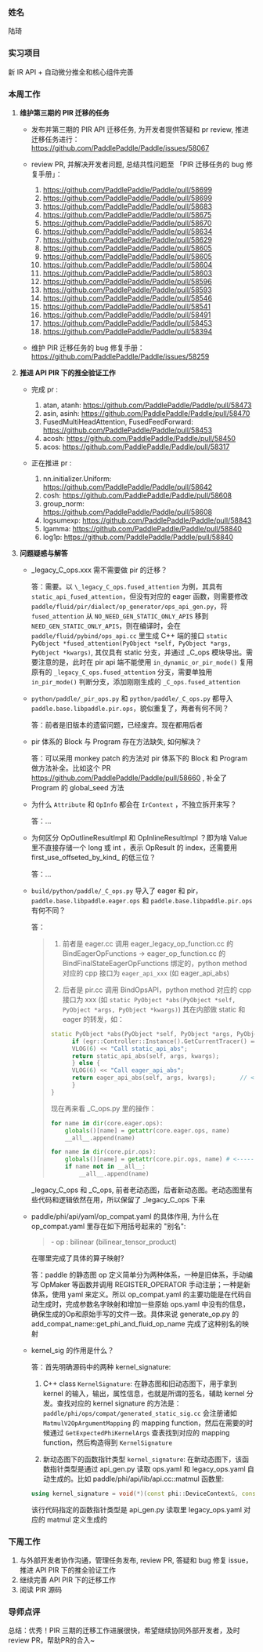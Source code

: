 ### 姓名
陆琦

### 实习项目
新 IR API + 自动微分推全和核心组件完善

### 本周工作

1. **维护第三期的 PIR 迁移的任务**

    * 发布并第三期的 PIR API 迁移任务, 为开发者提供答疑和 pr review, 推进迁移任务进行：
        https://github.com/PaddlePaddle/Paddle/issues/58067
	
    * review PR, 并解决开发者问题, 总结共性问题至 「PIR 迁移任务的 bug 修复手册」：
        1. https://github.com/PaddlePaddle/Paddle/pull/58699
        2. https://github.com/PaddlePaddle/Paddle/pull/58699
        3. https://github.com/PaddlePaddle/Paddle/pull/58683
        4. https://github.com/PaddlePaddle/Paddle/pull/58675
        5. https://github.com/PaddlePaddle/Paddle/pull/58670
        6. https://github.com/PaddlePaddle/Paddle/pull/58634
        7. https://github.com/PaddlePaddle/Paddle/pull/58629
        8. https://github.com/PaddlePaddle/Paddle/pull/58605
        9. https://github.com/PaddlePaddle/Paddle/pull/58605
        10. https://github.com/PaddlePaddle/Paddle/pull/58604
        11. https://github.com/PaddlePaddle/Paddle/pull/58603
        12. https://github.com/PaddlePaddle/Paddle/pull/58596
        13. https://github.com/PaddlePaddle/Paddle/pull/58593
        14. https://github.com/PaddlePaddle/Paddle/pull/58546
        15. https://github.com/PaddlePaddle/Paddle/pull/58541
        16. https://github.com/PaddlePaddle/Paddle/pull/58491
        17. https://github.com/PaddlePaddle/Paddle/pull/58453
        18. https://github.com/PaddlePaddle/Paddle/pull/58394
    
    * 维护 PIR 迁移任务的 bug 修复手册：
        https://github.com/PaddlePaddle/Paddle/issues/58259


2. **推进 API PIR 下的推全验证工作**

   * 完成 pr :
        1. atan, atanh: https://github.com/PaddlePaddle/Paddle/pull/58473
        2. asin, asinh: https://github.com/PaddlePaddle/Paddle/pull/58470
        3. FusedMultiHeadAttention, FusedFeedForward: https://github.com/PaddlePaddle/Paddle/pull/58453
        4. acosh: https://github.com/PaddlePaddle/Paddle/pull/58450
        5. acos: https://github.com/PaddlePaddle/Paddle/pull/58317

    * 正在推进 pr :
        1. nn.initializer.Uniform: https://github.com/PaddlePaddle/Paddle/pull/58642
        2. cosh: https://github.com/PaddlePaddle/Paddle/pull/58608
        3. group_norm: https://github.com/PaddlePaddle/Paddle/pull/58608
        4. logsumexp: https://github.com/PaddlePaddle/Paddle/pull/58843
        5. lgamma: https://github.com/PaddlePaddle/Paddle/pull/58840
        6. log1p: https://github.com/PaddlePaddle/Paddle/pull/58840

3. **问题疑惑与解答**

	* \_legacy_C_ops.xxx 需不需要做 pir 的迁移？

        答：需要。以 `\_legacy_C_ops.fused_attention` 为例，其具有 `static_api_fused_attention`，但没有对应的 eager 函数，则需要修改 `paddle/fluid/pir/dialect/op_generator/ops_api_gen.py`，将 `fused_attention` 从 `NO_NEED_GEN_STATIC_ONLY_APIS` 移到 `NEED_GEN_STATIC_ONLY_APIS`，则在编译时，会在 `paddle/fluid/pybind/ops_api.cc` 里生成 C++ 端的接口 `static PyObject *fused_attention(PyObject *self, PyObject *args, PyObject *kwargs)`, 其仅具有 static 分支，并通过 \_C_ops 模块导出。需要注意的是，此时在 pir api 端不能使用 `in_dynamic_or_pir_mode()` 复用原有的 `_legacy_C_ops.fused_attention` 分支，需要单独用 `in_pir_mode()` 判断分支，添加刚刚生成的 `_C_ops.fused_attention`

    * `python/paddle/_pir_ops.py` 和 `python/paddle/_C_ops.py` 都导入 `paddle.base.libpaddle.pir.ops`，貌似重复了，两者有何不同？

        答：前者是旧版本的遗留问题，已经废弃。现在都用后者 


	*  pir 体系的 Block 与 Program 存在方法缺失, 如何解决？
        
        答：可以采用 monkey patch 的方法对 pir 体系下的 Block 和 Program 做方法补全。比如这个 PR https://github.com/PaddlePaddle/Paddle/pull/58660 , 补全了 Program 的 global_seed 方法

     * 为什么 `Attribute` 和 `OpInfo` 都会在 `IrContext` ，不独立拆开来写？

        答：...

     * 为何区分 OpOutlineResultImpl 和 OpInlineResultImpl ？即为啥 Value 里不直接存储一个 long 或 int ，表示 OpResult 的 index，还需要用 first_use_offseted_by_kind_  的低三位？

        答：...

     * `build/python/paddle/_C_ops.py`  导入了 eager 和 pir，`paddle.base.libpaddle.eager.ops` 和 `paddle.base.libpaddle.pir.ops` 有何不同？

        答：
        >
        > 1. 前者是 eager.cc 调用 eager_legacy_op_function.cc 的 BindEagerOpFunctions -> eager_op_function.cc 的 BindFinalStateEagerOpFunctions 绑定的，python method 对应的 cpp 接口为 `eager_api_xxx` (如 eager_api_abs)
        >
        > 2. 后者是 pir.cc 调用 BindOpsAPI，python method 对应的 cpp 接口为 xxx (如 `static PyObject *abs(PyObject *self, PyObject *args, PyObject *kwargs)`) 其在内部做 static 和 eager 的转发，如：
        >
        > ```c++
        > static PyObject *abs(PyObject *self, PyObject *args, PyObject *kwargs) {
        >       if (egr::Controller::Instance().GetCurrentTracer() == nullptr) {
        >       VLOG(6) << "Call static_api_abs";
        >       return static_api_abs(self, args, kwargs);
        >       } else {
        >       VLOG(6) << "Call eager_api_abs";
        >       return eager_api_abs(self, args, kwargs);		// <------------- 对应 1. 中的 eager 模式的 cpp 接口
        >       }
        >}
        > ```
        >
        >
        > 现在再来看 \_C_ops.py 里的操作：
        >
        > ```python
        > for name in dir(core.eager.ops):
        >     globals()[name] = getattr(core.eager.ops, name)
        >     __all__.append(name)
        > 
        > for name in dir(core.pir.ops):
        >     globals()[name] = getattr(core.pir.ops, name)	# <------------------- 把 eager 的接口覆盖掉，这样外部在调用 _C_ops.xxx 时会进入 pir 的 C++ 接口，及上面的 2.
        >     if name not in __all__:
        >         __all__.append(name)
        > 
        > ```

        \_legacy_C_ops 和 \_C_ops, 前者老动态图，后者新动态图。老动态图里有些代码和逻辑依然在用，所以保留了 \_legacy_C_ops 下来

	* paddle/phi/api/yaml/op_compat.yaml 的具体作用, 为什么在 op_compat.yaml 里存在如下用括号起来的 "别名":
        > \- op : bilinear (bilinear_tensor_product)
        
        在哪里完成了具体的算子映射?

        答：paddle 的静态图 op 定义简单分为两种体系，一种是旧体系，手动编写 OpMaker 等函数并调用 REGISTER_OPERATOR 手动注册；一种是新体系，使用 yaml 来定义。所以 op_compat.yaml 的主要功能是在代码自动生成时，完成参数名字映射和增加一些原始 ops.yaml 中没有的信息，确保生成的Op和原始手写的文件一致。具体来说 generate_op.py 的 add_compat_name::get_phi_and_fluid_op_name 完成了这种别名的映射


    * kernel_sig 的作用是什么？

        答：首先明确源码中的两种 kernel_signature:
        1. C++ class `KernelSignature`: 在静态图和旧动态图下，用于拿到 kernel 的输入，输出，属性信息，也就是所谓的签名，辅助 kernel 分发。查找对应的 kernel signature 的方法是：`paddle/phi/ops/compat/generated_static_sig.cc` 会注册诸如 `MatmulV2OpArgumentMapping` 的 mapping function，然后在需要的时候通过 `GetExpectedPhiKernelArgs` 查表找到对应的 mapping function，然后构造得到 `KernelSignature`
        
        2. 新动态图下的函数指针类型 `kernel_signature`: 在新动态图下，该函数指针类型是通过 api_gen.py 读取 ops.yaml 和 legacy_ops.yaml 自动生成的。比如 paddle/phi/api/lib/api.cc::matmul 函数里:

        ```c++
        using kernel_signature = void(*)(const phi::DeviceContext&, const phi::DenseTensor&, const phi::DenseTensor&, bool, bool, phi::DenseTensor*);
        ```
        该行代码指定的函数指针类型是 api_gen.py 读取里 legacy_ops.yaml 对应的 matmul 定义生成的

### 下周工作

1. 与外部开发者协作沟通，管理任务发布, review PR, 答疑和 bug 修复 issue，推进 API PIR 下的推全验证工作
2. 继续完善 API PIR 下的迁移工作
3. 阅读 PIR 源码

### 导师点评
总结：优秀！PIR 三期的迁移工作进展很快，希望继续协同外部开发者，及时review PR，帮助PR的合入~